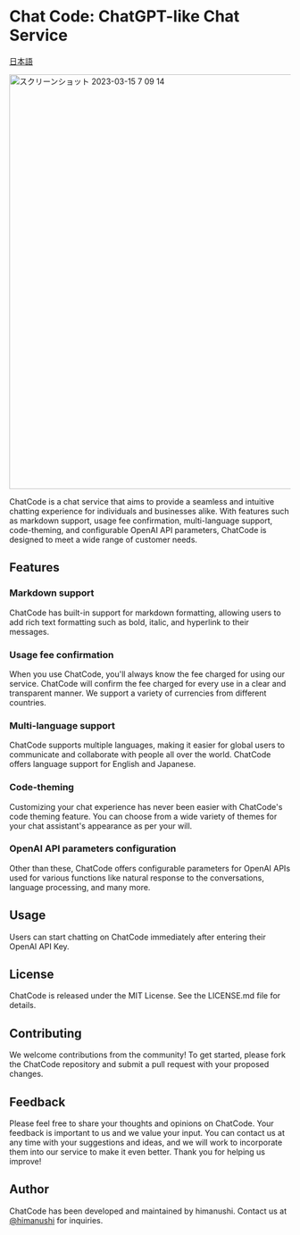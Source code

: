 # Chat Code: ChatGPT-like Chat Service

[日本語](https://github.com/himanushi/chat-code/blob/main/README.ja.md)

<img width="743" alt="スクリーンショット 2023-03-15 7 09 14" src="https://user-images.githubusercontent.com/27812830/225153626-1f81afa6-c06a-4cfb-9340-79999503b3a1.png">

ChatCode is a chat service that aims to provide a seamless and intuitive chatting experience for individuals and businesses alike. With features such as markdown support, usage fee confirmation, multi-language support, code-theming, and configurable OpenAI API parameters, ChatCode is designed to meet a wide range of customer needs.

## Features

### Markdown support

ChatCode has built-in support for markdown formatting, allowing users to add rich text formatting such as bold, italic, and hyperlink to their messages.

### Usage fee confirmation

When you use ChatCode, you'll always know the fee charged for using our service. ChatCode will confirm the fee charged for every use in a clear and transparent manner. We support a variety of currencies from different countries.

### Multi-language support

ChatCode supports multiple languages, making it easier for global users to communicate and collaborate with people all over the world. ChatCode offers language support for English and Japanese.

### Code-theming

Customizing your chat experience has never been easier with ChatCode's code theming feature. You can choose from a wide variety of themes for your chat assistant's appearance as per your will.

### OpenAI API parameters configuration

Other than these, ChatCode offers configurable parameters for OpenAI APIs used for various functions like natural response to the conversations, language processing, and many more.

## Usage

Users can start chatting on ChatCode immediately after entering their OpenAI API Key.

## License

ChatCode is released under the MIT License. See the LICENSE.md file for details.

## Contributing

We welcome contributions from the community! To get started, please fork the ChatCode repository and submit a pull request with your proposed changes.

## Feedback

Please feel free to share your thoughts and opinions on ChatCode. Your feedback is important to us and we value your input. You can contact us at any time with your suggestions and ideas, and we will work to incorporate them into our service to make it even better. Thank you for helping us improve!

## Author

ChatCode has been developed and maintained by himanushi. Contact us at [@himanushi](https://twitter.com/himanushi777) for inquiries.
